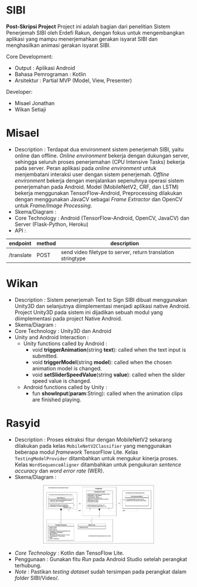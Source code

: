 # SIBI

**Post-Skripsi Project**
Project ini adalah bagian dari penelitian Sistem Penerjemah SIBI oleh Erdefi Rakun, dengan fokus untuk mengembangkan aplikasi yang mampu menerjemahkan gerakan isyarat SIBI dan menghasilkan animasi gerakan isyarat SIBI.

Core Development:
- Output : Aplikasi Android
- Bahasa Pemrograman : Kotlin
- Arsitektur : Partial MVP (Model, View, Presenter)

Developer:
- Misael Jonathan
- Wikan Setiaji

# Misael 
- Description : Terdapat dua environment sistem penerjemah SIBI, yaitu online dan offline. *Online environment* bekerja dengan dukungan server, sehingga seluruh proses penerjemahan (CPU Intensive Tasks) bekerja pada server. Peran aplikasi pada *online environment* untuk menjembatani interaksi user dengan sistem penerjemah. *Offline environment* bekerja dengan menjalankan sepenuhnya operasi sistem penerjemahan pada Android. Model (MobileNetV2, CRF, dan LSTM) bekerja menggunakan TensorFlow-Android, Preprocessing dilakukan dengan menggunakan JavaCV sebagai *Frame Extractor* dan OpenCV untuk *Frame/Image Processing*.
- Skema/Diagram :
- Core Technology : Android (TensorFlow-Android, OpenCV, JavaCV) dan Server (Flask-Python, Heroku)
- API : 

| endpoint | method | description |
| ------ | ------ | ------ |
| /translate | POST | send video filetype to server, return translation stringtype |

# Wikan
- Description : Sistem penerjemah Text to Sign SIBI dibuat menggunakan Unity3D dan selanjutnya diimplementasi menjadi aplikasi native Android. Project Unity3D pada sistem ini dijadikan sebuah modul yang diimplementasi pada project Native Android.
- Skema/Diagram :
- Core Technology : Unity3D dan Android
- Unity and Android Interaction : 
    - Unity functions called by Android : 
        - void **triggerAnimation**(string **text**): called when the text input is submitted.
        - void **triggerModel**(string **model**): called when the chosen animation model is changed.
        - void **setSliderSpeedValue**(string **value**): called when the slider speed value is changed.
    - Android functions called by Unity :
        - fun **showInput**(**param**:String): called when the animation clips are finished playing.

# Rasyid
- Description : Proses ektraksi fitur dengan MobileNetV2 sekarang dilakukan pada kelas `MobileNetV2Classifier` yang menggunakan beberapa modul *framework* TensorFlow Lite. Kelas `TestingModelProvider` ditambahkan untuk mengukur kinerja proses. Kelas `WordSequenceAligner` ditambahkan untuk pengukuran *sentence accuracy* dan *word error rate* (WER).
- Skema/Diagram :

<div align="center">
<img src="/app/src/main/assets/images/class_diagram.png"  width="60%">
</div>

- *Core Technology* : Kotlin dan TensoFlow Lite.
- Penggunaan : Gunakan fitu *Run* pada Android Studio setelah perangkat terhubung.
- *Note* : Pastikan *testing dataset* sudah tersimpan pada perangkat dalam *folder* SIBI/Video/.
